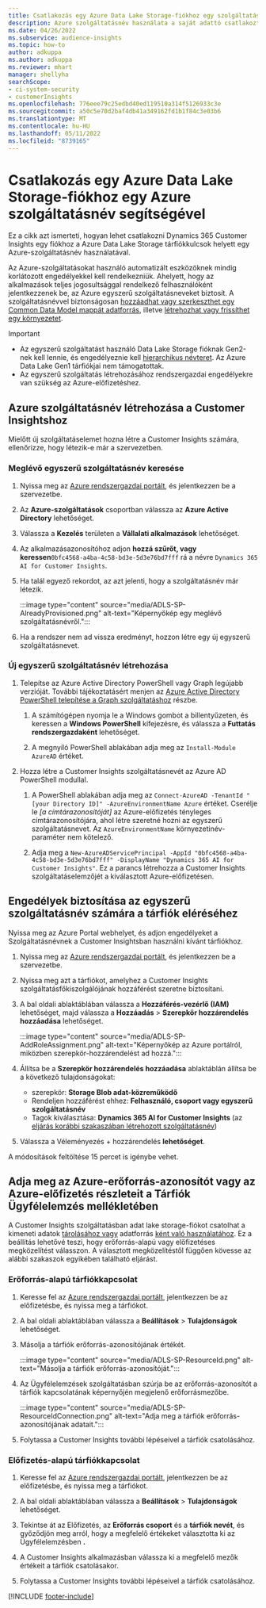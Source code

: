 ```yaml
---
title: Csatlakozás egy Azure Data Lake Storage-fiókhoz egy szolgáltatásnév segítségével
description: Azure szolgáltatásnév használata a saját adattó csatlakoztatására.
ms.date: 04/26/2022
ms.subservice: audience-insights
ms.topic: how-to
author: adkuppa
ms.author: adkuppa
ms.reviewer: mhart
manager: shellyha
searchScope:
- ci-system-security
- customerInsights
ms.openlocfilehash: 776eee79c25edbd40ed119510a314f5126933c3e
ms.sourcegitcommit: a50c5e70d2baf4db41a349162fd1b1f84c3e03b6
ms.translationtype: MT
ms.contentlocale: hu-HU
ms.lasthandoff: 05/11/2022
ms.locfileid: "8739165"
---
```

# <a name="connect-to-an-azure-data-lake-storage-account-by-using-an-azure-service-principal"></a>Csatlakozás egy Azure Data Lake Storage-fiókhoz egy Azure szolgáltatásnév segítségével

Ez a cikk azt ismerteti, hogyan lehet csatlakozni Dynamics 365 Customer Insights egy fiókhoz a Azure Data Lake Storage tárfiókkulcsok helyett egy Azure-szolgáltatásnév használatával. 

Az Azure-szolgáltatásokat használó automatizált eszközöknek mindig korlátozott engedélyekkel kell rendelkezniük. Ahelyett, hogy az alkalmazások teljes jogosultsággal rendelkező felhasználóként jelentkezzenek be, az Azure egyszerű szolgáltatásneveket biztosít. A szolgáltatásnévvel biztonságosan [hozzáadhat vagy szerkeszthet egy Common Data Model mappát adatforrás](connect-common-data-model.md), illetve [létrehozhat vagy frissíthet egy környezetet](create-environment.md).

> [!IMPORTANT]
> - Az egyszerű szolgáltatást használó Data Lake Storage fióknak Gen2-nek kell lennie, és engedélyeznie kell [hierarchikus névteret](/azure/storage/blobs/data-lake-storage-namespace). Az Azure Data Lake Gen1 tárfiókjai nem támogatottak.
> - Az egyszerű szolgáltatás létrehozásához rendszergazdai engedélyekre van szükség az Azure-előfizetéshez.

## <a name="create-an-azure-service-principal-for-customer-insights"></a>Azure szolgáltatásnév létrehozása a Customer Insightshoz

Mielőtt új szolgáltatáselemet hozna létre a Customer Insights számára, ellenőrizze, hogy létezik-e már a szervezetben.

### <a name="look-for-an-existing-service-principal"></a>Meglévő egyszerű szolgáltatásnév keresése

1. Nyissa meg az [Azure rendszergazdai portált](https://portal.azure.com), és jelentkezzen be a szervezetbe.

2. Az **Azure-szolgáltatások** csoportban válassza az **Azure Active Directory** lehetőséget.

3. Válassza a **Kezelés** területen a **Vállalati alkalmazások** lehetőséget.

4. Az alkalmazásazonosítóhoz adjon **hozzá szűrőt, vagy keressen**`0bfc4568-a4ba-4c58-bd3e-5d3e76bd7fff` rá a névre `Dynamics 365 AI for Customer Insights`.

5. Ha talál egyező rekordot, az azt jelenti, hogy a szolgáltatásnév már létezik. 
   
   :::image type="content" source="media/ADLS-SP-AlreadyProvisioned.png" alt-text="Képernyőkép egy meglévő szolgáltatásnévről.":::
   
6. Ha a rendszer nem ad vissza eredményt, hozzon létre egy új egyszerű szolgáltatásnevet.

### <a name="create-a-new-service-principal"></a>Új egyszerű szolgáltatásnév létrehozása

1. Telepítse az Azure Active Directory PowerShell vagy Graph legújabb verzióját. További tájékoztatásért menjen az [Azure Active Directory PowerShell telepítése a Graph szolgáltatáshoz](/powershell/azure/active-directory/install-adv2) részbe.

   1. A számítógépen nyomja le a Windows gombot a billentyűzeten, és keressen a **Windows PowerShell** kifejezésre, és válassza a **Futtatás rendszergazdaként** lehetőséget.
   
   1. A megnyíló PowerShell ablakában adja meg az `Install-Module AzureAD` értéket.

2. Hozza létre a Customer Insights szolgáltatásnevét az Azure AD PowerShell modullal.

   1. A PowerShell ablakában adja meg az `Connect-AzureAD -TenantId "[your Directory ID]" -AzureEnvironmentName Azure` értéket. Cserélje le *[a címtárazonosítóját]* az Azure-előfizetés tényleges címtárazonosítójára, ahol létre szeretné hozni az egyszerű szolgáltatásnevet. Az `AzureEnvironmentName` környezetinév-paraméter nem kötelező.
  
   1. Adja meg a `New-AzureADServicePrincipal -AppId "0bfc4568-a4ba-4c58-bd3e-5d3e76bd7fff" -DisplayName "Dynamics 365 AI for Customer Insights"`. Ez a parancs létrehozza a Customer Insights szolgáltatáselemzőjét a kiválasztott Azure-előfizetésen. 

## <a name="grant-permissions-to-the-service-principal-to-access-the-storage-account"></a>Engedélyek biztosítása az egyszerű szolgáltatásnév számára a tárfiók eléréséhez

Nyissa meg az Azure Portal webhelyet, és adjon engedélyeket a Szolgáltatásnévnek a Customer Insightsban használni kívánt tárfiókhoz.

1. Nyissa meg az [Azure rendszergazdai portált](https://portal.azure.com), és jelentkezzen be a szervezetbe.

1. Nyissa meg azt a tárfiókot, amelyhez a Customer Insights szolgáltatásfőkiszolgálójának hozzáférést szeretne biztosítani.

1. A bal oldali ablaktáblában válassza a **Hozzáférés-vezérlő (IAM)** lehetőséget, majd válassza a **Hozzáadás** > **Szerepkör hozzárendelés hozzáadása** lehetőséget.

   :::image type="content" source="media/ADLS-SP-AddRoleAssignment.png" alt-text="Képernyőkép az Azure portálról, miközben szerepkör-hozzárendelést ad hozzá.":::

1. Állítsa be a **Szerepkör hozzárendelés hozzáadása** ablaktáblán állítsa be a következő tulajdonságokat:
   - szerepkör: **Storage Blob adat-közreműködő**
   - Rendeljen hozzáférést ehhez: **Felhasználó, csoport vagy egyszerű szolgáltatásnév**
   - Tagok kiválasztása: **Dynamics 365 AI for Customer Insights** (az [eljárás korábbi szakaszában létrehozott szolgáltatásnév](#create-a-new-service-principal))

1.  Válassza a Véleményezés + hozzárendelés **lehetőséget**.

A módosítások feltöltése 15 percet is igénybe vehet.

## <a name="enter-the-azure-resource-id-or-the-azure-subscription-details-in-the-storage-account-attachment-to-customer-insights"></a>Adja meg az Azure-erőforrás-azonosítót vagy az Azure-előfizetés részleteit a Tárfiók Ügyfélelemzés mellékletében

A Customer Insights szolgáltatásban adat lake storage-fiókot csatolhat a kimeneti adatok [tárolásához vagy](manage-environments.md) adatforrás [ként való használatához](connect-dataverse-managed-lake.md). Ez a beállítás lehetővé teszi, hogy erőforrás-alapú vagy előfizetéses megközelítést válasszon. A választott megközelítéstől függően kövesse az alábbi szakaszok egyikében található eljárást.

### <a name="resource-based-storage-account-connection"></a>Erőforrás-alapú tárfiókkapcsolat

1. Keresse fel az [Azure rendszergazdai portált](https://portal.azure.com), jelentkezzen be az előfizetésbe, és nyissa meg a tárfiókot.

1. A bal oldali ablaktáblában válassza a **Beállítások** > **Tulajdonságok** lehetőséget.

1. Másolja a tárfiók erőforrás-azonosítójának értékét.

   :::image type="content" source="media/ADLS-SP-ResourceId.png" alt-text="Másolja a tárfiók erőforrás-azonosítóját.":::

1. Az Ügyfélelemzések szolgáltatásban szúrja be az erőforrás-azonosítót a tárfiók kapcsolatának képernyőjén megjelenő erőforrásmezőbe.

   :::image type="content" source="media/ADLS-SP-ResourceIdConnection.png" alt-text="Adja meg a tárfiók erőforrás-azonosítójának adatait.":::   

1. Folytassa a Customer Insights további lépéseivel a tárfiók csatolásához.

### <a name="subscription-based-storage-account-connection"></a>Előfizetés-alapú tárfiókkapcsolat

1. Keresse fel az [Azure rendszergazdai portált](https://portal.azure.com), jelentkezzen be az előfizetésbe, és nyissa meg a tárfiókot.

1. A bal oldali ablaktáblában válassza a **Beállítások** > **Tulajdonságok** lehetőséget.

1. Tekintse át az Előfizetés, az **Erőforrás csoport** és a **tárfiók nevét**, és győződjön meg arról, hogy a megfelelő értékeket választotta ki az Ügyfélelemzésben **.**

1. A Customer Insights alkalmazásban válassza ki a megfelelő mezők értékeit a tárfiók csatolásakor.

1. Folytassa a Customer Insights további lépéseivel a tárfiók csatolásához.


[!INCLUDE [footer-include](includes/footer-banner.md)]